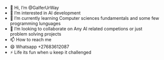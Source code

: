 - 👋 Hi, I’m @GalferUrWay
- 👀 I’m interested in  AI development
- 🌱 I’m currently learning Computer sciences fundamentals and some few programming lunguages
- 💞️ I’m looking to collaborate on Any AI related competions or just problem solving projects
- 📫 How to reach me 
- 😄 Whatsapp +27683612087
- ⚡ Life its fun when u keep it challenged

<!---
GalferUrWay/GalferUrWay is a ✨ special ✨ repository because its `README.md` (this file) appears on your GitHub profile.
You can click the Preview link to take a look at your changes.
--->
